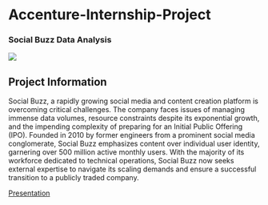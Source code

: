 # Accenture-Internship-Project
### **Social Buzz Data Analysis**
![](https://www.mmaglobal.com/files/styles/member_logo_large/public/logos/accenture_logo_1-20220216-20220216.png?itok=TLSNLoxZ)
 ## **Project Information**
 Social Buzz, a rapidly growing social media and content creation platform is overcoming critical challenges. The company faces issues of managing immense data volumes, resource constraints despite its exponential growth, and the impending complexity of preparing for an Initial Public Offering (IPO). Founded in 2010 by former engineers from a prominent social media conglomerate, Social Buzz emphasizes content over individual user identity, garnering over 500 million active monthly users. With the majority of its workforce dedicated to technical operations, Social Buzz now seeks external expertise to navigate its scaling demands and ensure a successful transition to a publicly traded company.

[Presentation](https://github.com/Vikant07/Accenture-Internship-Project/blob/main/Social%20Buzz_%20Content%20Analysis%20Presentation.pdf)<br>
 
